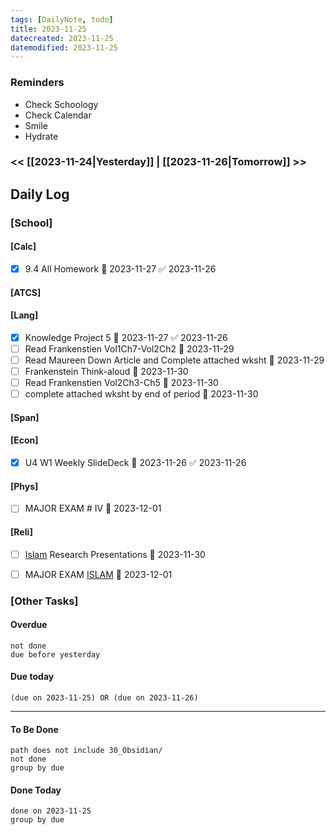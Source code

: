 ```yaml
---
tags: [DailyNote, todo]
title: 2023-11-25
datecreated: 2023-11-25
datemodified: 2023-11-25
---
```


### Reminders
- Check Schoology
- Check Calendar
- Smile
- Hydrate

### << [[2023-11-24|Yesterday]] | [[2023-11-26|Tomorrow]] >>

## Daily Log

### [School]

#### [Calc]

- [x] 9.4 All Homework 📅 2023-11-27 ✅ 2023-11-26

#### [ATCS]

#### [Lang]

- [x] Knowledge Project 5 📅 2023-11-27 ✅ 2023-11-26
- [ ] Read Frankenstien Vol1Ch7-Vol2Ch2 📅 2023-11-29
- [ ] Read Maureen Down Article and Complete attached wksht 📅 2023-11-29
- [ ] Frankenstein Think-aloud 📅 2023-11-30 
- [ ] Read Frankenstien Vol2Ch3-Ch5 📅 2023-11-30
- [ ] complete attached wksht by end of period 📅 2023-11-30 

#### [Span]

#### [Econ]

- [x] U4 W1 Weekly SlideDeck 📅 2023-11-26 ✅ 2023-11-26

#### [Phys]

- [ ] MAJOR EXAM # IV 📅 2023-12-01 

#### [Reli]

- [ ] [Islam](80_Learning_Education/81_High_School/81.10%20Junior_Year/81.17_World_Religions/Islam/Islam.md) Research Presentations 📅 2023-11-30
- [ ] MAJOR EXAM [ISLAM](80_Learning_Education/81_High_School/81.10%20Junior_Year/81.17_World_Religions/Islam/Islam.md) 📅 2023-12-01 


### [Other Tasks]

#### Overdue
```tasks
not done
due before yesterday
```
#### Due today

```tasks
(due on 2023-11-25) OR (due on 2023-11-26) 

```
---
#### To Be Done

```tasks
path does not include 30_Obsidian/
not done
group by due
```

#### Done Today

```tasks
done on 2023-11-25
group by due
```
